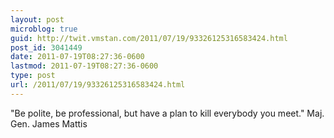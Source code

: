 ```yaml
---
layout: post
microblog: true
guid: http://twit.vmstan.com/2011/07/19/93326125316583424.html
post_id: 3041449
date: 2011-07-19T08:27:36-0600
lastmod: 2011-07-19T08:27:36-0600
type: post
url: /2011/07/19/93326125316583424.html
---
```

‎"Be polite, be professional, but have a plan to kill everybody you meet." Maj. Gen. James Mattis
